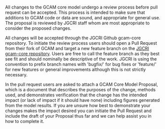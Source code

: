 All changes to the GCAM core model undergo a review process before pull request can be accepted. This process is intended to make sure that additions to GCAM code or data are sound, and appropriate for general use. The proposal is reviewed by JGCRI staff whom are most appropriate to consider the proposed changes.

All changes will be accepted through the JGCRI Github gcam-core repository.  To initiate the review process users should open a Pull Request from their fork of GCAM and target a new feature branch on the [JGCRI gcam-core repository](https://github.com/JGCRI/gcam-core).  Users are free to call the feature branch as they best see fit and should nominally be descriptive of the work.  JGCRI is using the convention to prefix branch names with 'bugfix/' for bug fixes or 'feature/' for new features or general improvements although this is not strictly necessary.

In the pull request users are asked to attach a GCAM Core Model Proposal, which is a document that describes the purposes of the change, methods used, and demonstrates verification that the change has the intended impact (or lack of impact if it should have none) including figures generated from the model results.  If you are unsure how best to demonstrate your changes makes the impact desired you can initiate the Pull Request and include the draft of your Proposal thus far and we can help assist you in how to complete it.
